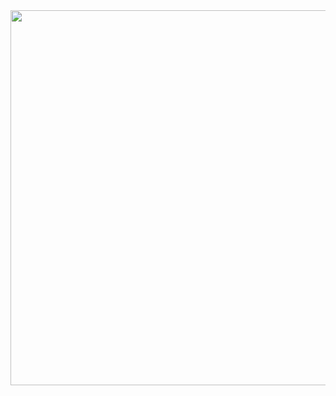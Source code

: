<img width="600" src="https://github.com/user-attachments/assets/e92b368e-6f47-4a4b-adfa-495187ab4c07">
